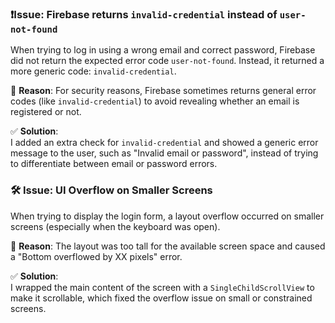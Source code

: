 ### ❗️Issue: Firebase returns `invalid-credential` instead of `user-not-found`

When trying to log in using a wrong email and correct password, Firebase did not return the expected error code `user-not-found`. Instead, it returned a more generic code: `invalid-credential`.

📌 **Reason**: For security reasons, Firebase sometimes returns general error codes (like `invalid-credential`) to avoid revealing whether an email is registered or not.

✅ **Solution**:  
I added an extra check for `invalid-credential` and showed a generic error message to the user, such as "Invalid email or password", instead of trying to differentiate between email or password errors.


### 🛠 Issue: UI Overflow on Smaller Screens

When trying to display the login form, a layout overflow occurred on smaller screens (especially when the keyboard was open).

📌 **Reason**: The layout was too tall for the available screen space and caused a "Bottom overflowed by XX pixels" error.

✅ **Solution**:  
I wrapped the main content of the screen with a `SingleChildScrollView` to make it scrollable, which fixed the overflow issue on small or constrained screens.
